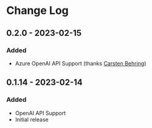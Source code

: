 # Change Log

## 0.2.0 - 2023-02-15
### Added
- Azure OpenAI API Support (thanks [Carsten Behring](https://github.com/behrica))

## 0.1.14 - 2023-02-14
### Added
- OpenAI API Support
- Initial release
